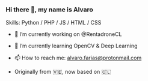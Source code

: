 ### Hi there 👋, my name is Alvaro

Skills: Python / PHP / JS / HTML / CSS

- 🔭 I’m currently working on @RentadroneCL 
- 🌱 I’m currently learning OpenCV & Deep Learning 
- 📫 How to reach me: alvaro.farias@protonmail.com 

- Originally from 🇻🇪, now based on 🇨🇱
